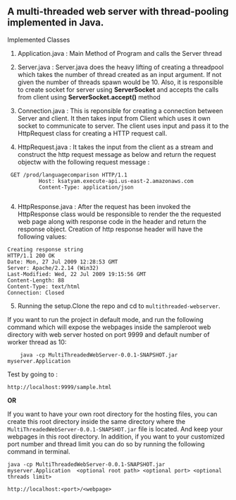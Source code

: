 ## A multi-threaded web server with thread-pooling implemented in Java.

Implemented Classes

1) Application.java : Main Method of Program and calls the Server thread

2) Server.java : Server.java does the heavy lifting of  creating a threadpool which takes the number of thread created as an input argument. If not given the number of threads spawn would be 10. Also, it is responsible to create socket for server using **ServerSocket** and accepts the calls from client using **ServerSocket.accept()** method

3) Connection.java : This is reponsible for creating a connection between Server and client. It then takes input from Client which uses it own socket to communicate to server. The client uses input and  pass it to the HttpRequest class for creating a HTTP request call.

3) HttpRequest.java : It takes the input from the client as a stream and construct the http request message as below and return the request objectw with the following  request message :
 ```
  GET /prod/languagecomparison HTTP/1.1
		   Host: ksatyam.execute-api.us-east-2.amazonaws.com
		   Content-Type: application/json
		   
```
4) HttpResponse.java : After the request has been invoked the HttpResponse class would be responsible to render the the requested web page along with response code in the header and return the response object. Creation of http response header will have the following values:

```
Creating response string
HTTP/1.1 200 OK
Date: Mon, 27 Jul 2009 12:28:53 GMT
Server: Apache/2.2.14 (Win32)
Last-Modified: Wed, 22 Jul 2009 19:15:56 GMT
Content-Length: 88
Content-Type: text/html
Connection: Closed
```

5) Running the setup.Clone the repo and cd to `multithreaded-webserver`.


If you want to run the project in default mode, and run the following command which will expose the webpages inside the sampleroot web directory with web server hosted on port 9999 and default number of worker thread as 10:
``` 
	java -cp MultiThreadedWebServer-0.0.1-SNAPSHOT.jar myserver.Application 
```
Test by going to :

`http://localhost:9999/sample.html`

**OR**

If you want to have your own root directory for the hosting files, you can create this root directory inside the same directory where the `MultiThreadedWebServer-0.0.1-SNAPSHOT.jar` file is located. And keep your webpages in this root directory. In addition, if you want to your customized port number and thread limit you can do so by running the following command in terminal.

```
java -cp MultiThreadedWebServer-0.0.1-SNAPSHOT.jar myserver.Application  <optional root path> <optional port> <optional threads limit>

```

`http://localhost:<port>/<webpage>`


